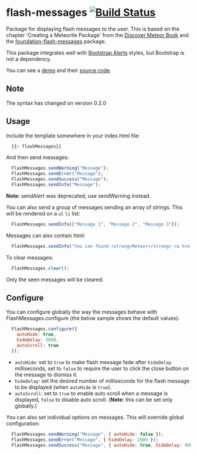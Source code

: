 flash-messages [![Build Status](https://travis-ci.org/camilosw/flash-messages.svg)](https://travis-ci.org/camilosw/flash-messages)
==============


Package for displaying flash messages to the user. This is based on the chapter 'Creating a Meteorite Package' from the [Discover Meteor Book](http://www.discovermeteor.com/) and the [foundation-flash-messages](https://github.com/datariot/foundation-flash-messages) package.

This package integrates well with [Bootstrap Alerts](http://getbootstrap.com/components/#alerts) styles, but Bootstrap is not a dependency.

You can see a [demo](http://flash-messages-demo.meteor.com/) and their [source code](https://github.com/camilosw/flash-messages-demo).

## Note

The syntax has changed on version 0.2.0

## Usage

Include the template somewhere in your index.html file:
```javascript
  {{> flashMessages}}
```
And then send messages:
```javascript
  FlashMessages.sendWarning("Message");
  FlashMessages.sendError("Message");
  FlashMessages.sendSuccess("Message");
  FlashMessages.sendInfo("Message");
```

**Note:** sendAlert was deprecated, use sendWarning instead.

You can also send a group of messages sending an array of strings. This will be rendered on a `ul` `li` list:
```javascript
  FlashMessages.sendInfo(["Message 1", "Message 2", "Message 3"]);
```

Messages can also contain html:
```javascript
  FlashMessages.sendInfo("You can found <strong>Meteor</strong> <a href='http://meteor.com'>here</a>");
```

To clear messages:
```javascript
  FlashMessages.clear();
```

Only the seen messages will be cleared.

## Configure

You can configure globally the way the messages behave with FlashMessages.configure (the below sample shows the default values):
```javascript
  FlashMessages.configure({
    autoHide: true,
    hideDelay: 5000,
    autoScroll: true
  });
```

- `autoHide`: set to `true` to make flash message fade after `hideDelay` milliseconds, set to `false` to require the user to click the close button on the message to dismiss it.
- `hideDelay`: set the desired number of milliseconds for the flash message to be displayed (when `autoHide` is `true`).
- `autoScroll`: set to `true` to enable auto scroll when a message is displayed, `false` to disable auto scroll. (**Note:** this can be set only globally.)

You can also set individual options on messages. This will override global configuration:
```javascript
  FlashMessages.sendWarning("Message", { autoHide: false });
  FlashMessages.sendError("Message", { hideDelay: 2000 });
  FlashMessages.sendSuccess("Message", { autoHide: true, hideDelay: 8000 });
```
